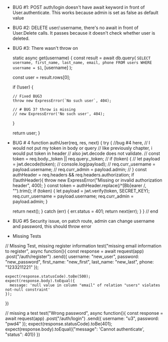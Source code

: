 - BUG #1: POST auth/login doesn't have await keyword in front of User.authenticate.
This works because admin is set as false as default value 


- BUG #2: 
DELETE user/:username, there's no await in front of User.Delete calls.
It passes because it doesn't check whether user is deleted.

- BUG #3:
There wasn't throw on

  static async get(username) {
    const result = await db.query(
      `SELECT username,
                first_name,
                last_name,
                email,
                phone
         FROM users
         WHERE username = $1`,
      [username]
    );

    const user = result.rows[0];

    if (!user) {

      // Fixed BUG3 
      throw new ExpressError(`No such user`, 404);

      // # BUG 3? throw is missing
      // new ExpressError('No such user', 404);
    }

    return user;
  }

- BUG # 4
function authUser(req, res, next) {
  try {
    //bug #4 here, 
    // I would not put my token in body or query
    // like previously chapter, i would put token in header
    // also jwt.decode does not validate.
    // const token = req.body._token || req.query._token;
    // if (token) {
    //   let payload = jwt.decode(token);
    //   console.log(payload);
    //   req.curr_username = payload.username;
    //   req.curr_admin = payload.admin;
    // }
    const authHeader = req.headers && req.headers.authorization;
    if (!authHeader){
      throw new ExpressError("Missing or invalid authorization header", 400);
    }
    const token = authHeader.replace(/^[Bb]earer /, "").trim();
    if (token) {
      let payload = jwt.verify(token, SECRET_KEY);
      req.curr_username = payload.username;
      req.curr_admin = payload.admin;
    }
    
    return next();
  } catch (err) {
    err.status = 401;
    return next(err);
  }
} // end

- BUG #5
Security issue, on patch route, admin can change username and password, this should throw error

- Missing Tests

// Missing Test, missing register information
  test("missing email information to register", async function(){
    const response = await request(app)
    .post("/auth/register")
    .send({
      username: "new_user",
        password: "new_password",
        first_name: "new_first",
        last_name: "new_last",
        phone: "1233211221"
    });

    expect(response.statusCode).toBe(500);
    expect(response.body).toEqual({
      message: 'null value in column "email" of relation "users" violates not-null constraint'
    });
  })

// missing a test
  test("Wrong password", async function(){
    const response = await request(app)
    .post("/auth/login")
    .send({
      username: "u3",
      password: "pwd4"
    });
    expect(response.statusCode).toBe(401);
    expect(response.body).toEqual({"message": 'Cannot authenticate', "status": 401})
  })